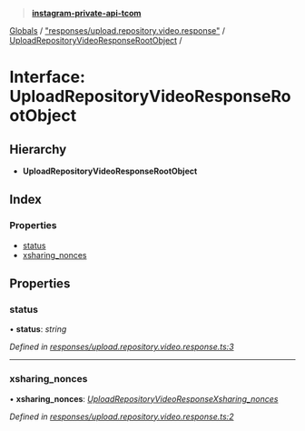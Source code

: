 > **[instagram-private-api-tcom](../README.md)**

[Globals](../README.md) / ["responses/upload.repository.video.response"](../modules/_responses_upload_repository_video_response_.md) / [UploadRepositoryVideoResponseRootObject](_responses_upload_repository_video_response_.uploadrepositoryvideoresponserootobject.md) /

# Interface: UploadRepositoryVideoResponseRootObject

## Hierarchy

* **UploadRepositoryVideoResponseRootObject**

## Index

### Properties

* [status](_responses_upload_repository_video_response_.uploadrepositoryvideoresponserootobject.md#status)
* [xsharing_nonces](_responses_upload_repository_video_response_.uploadrepositoryvideoresponserootobject.md#xsharing_nonces)

## Properties

###  status

• **status**: *string*

*Defined in [responses/upload.repository.video.response.ts:3](https://github.com/cuonglnhust/instagram-private-api-tcom/blob/3e16058/src/responses/upload.repository.video.response.ts#L3)*

___

###  xsharing_nonces

• **xsharing_nonces**: *[UploadRepositoryVideoResponseXsharing_nonces](_responses_upload_repository_video_response_.uploadrepositoryvideoresponsexsharing_nonces.md)*

*Defined in [responses/upload.repository.video.response.ts:2](https://github.com/cuonglnhust/instagram-private-api-tcom/blob/3e16058/src/responses/upload.repository.video.response.ts#L2)*